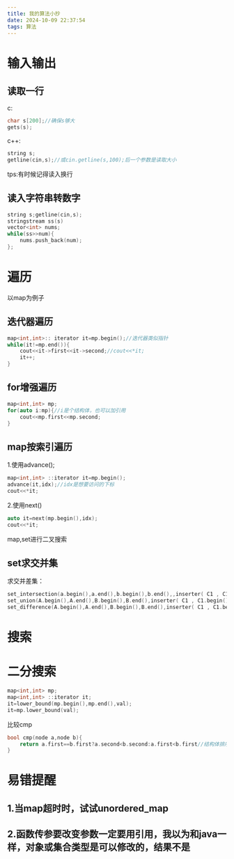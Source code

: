 ```yaml
---
title: 我的算法小抄
date: 2024-10-09 22:37:54
tags: 算法
---
```


# 输入输出

## 读取一行

c:

```c
char s[200];//确保s够大
gets(s);
```

c++:

```c++
string s;
getline(cin,s);//或cin.getline(s,100);后一个参数是读取大小
```



tps:有时候记得读入换行

## 读入字符串转数字

```c++
string s;getline(cin,s);
stringstream ss(s)
vector<int> nums;
while(ss>>num){
    nums.push_back(num);
};
```

<!-- more -->

# 遍历

以map为例子

## 迭代器遍历

```c++
map<int,int>:: iterator it=mp.begin();//迭代器类似指针
while(it!=mp.end()){
    cout<<it->first<<it->second;//cout<<*it;
    it++;
}
```

## for增强遍历

```c++
map<int,int> mp;
for(auto i:mp){//i是个结构体，也可以加引用
 	cout<<mp.first<<mp.second;
}
```

## map按索引遍历

1.使用advance();

```c++
map<int,int> ::iterator it=mp.begin();
advance(it,idx);//idx是想要访问的下标
cout<<*it;
```

2.使用next()

```c++
auto it=next(mp.begin(),idx);
cout<<*it;
```

map,set进行二叉搜索

## set求交并集

求交并差集：

```c++
set_intersection(a.begin(),a.end(),b.begin(),b.end(),,inserter( C1 , C1.begin());
set_union(A.begin(),A.end(),B.begin(),B.end(),inserter( C1 , C1.begin() ) );
set_difference(A.begin(),A.end(),B.begin(),B.end(),inserter( C1 , C1.begin() ) );
```

# 搜索

# 二分搜索

```c++
map<int,int> mp;
map<int,int> ::iterator it;
it=lower_bound(mp.begin(),mp.end(),val);
it=mp.lower_bound(val);
```

比较cmp

```c++
bool cmp(node a,node b){
    return a.first==b.first?a.second<b.second:a.first<b.first//结构体排序
}
```

# 易错提醒

## 1.当map超时时，试试unordered_map

## 2.函数传参要改变参数一定要用引用，我以为和java一样，对象或集合类型是可以修改的，结果不是

